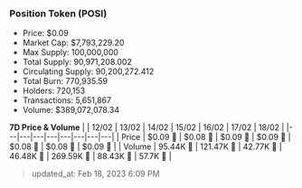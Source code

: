 
  ### Position Token (POSI)
  - Price: $0.09
  - Market Cap: $7,793,229.20
  - Max Supply: 100,000,000
  - Total Supply: 90,971,208.002
  - Circulating Supply: 90,200,272.412
  - Total Burn: 770,935.59
  - Holders: 720,153
  - Transactions: 5,651,867
  - Volume: $389,072,078.34

  **7D Price & Volume**
  | | 12&#x2F;02 | 13&#x2F;02 | 14&#x2F;02 | 15&#x2F;02 | 16&#x2F;02 | 17&#x2F;02 | 18&#x2F;02 |
  |---|---|---|---|---|---|---|---|
  | Price | $0.09 🚀 | $0.08 🔻 | $0.09 🚀 | $0.09 🚀 | $0.08 🔻 | $0.08 🚀 | $0.09 🚀 |
  | Volume | 95.44K 🚀 | 121.47K 🚀 | 42.77K 🔻 | 46.48K 🚀 | 269.59K 🚀 | 88.43K 🔻 | 57.7K 🔻 |

  > updated_at: Feb 18, 2023 6:09 PM
